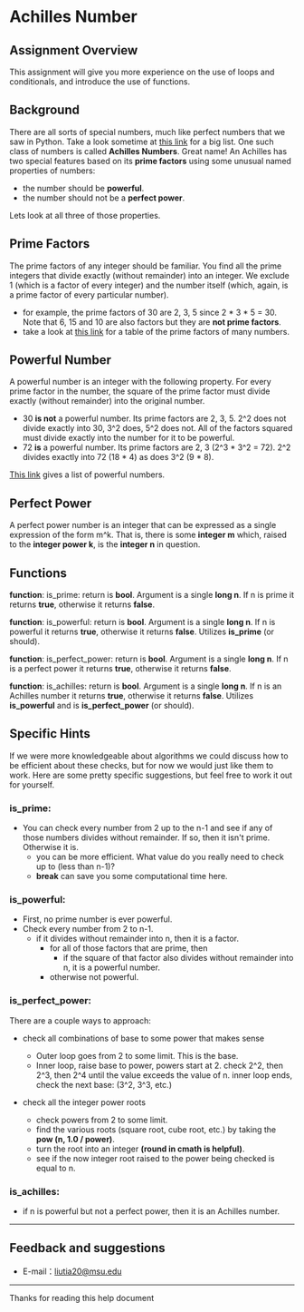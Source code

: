 # Achilles Number

## Assignment Overview

This assignment will give you more experience on the use of loops and conditionals, and introduce the use of functions.

## Background

There are all sorts of special numbers, much like perfect numbers that we saw in Python. Take a look sometime at [this link](http://mathworld.wolfram.com/topics/SpecialNumbers.html) for a big list. One such class of numbers is called **Achilles Numbers**. Great name! An Achilles has two special features based on its **prime factors** using some unusual named properties of numbers:

- the number should be **powerful**.
- the number should not be a **perfect power**.

Lets look at all three of those properties.

## Prime Factors

The prime factors of any integer should be familiar. You find all the prime integers that divide exactly (without remainder) into an integer. We exclude 1 (which is a factor of every integer) and the number itself (which, again, is a prime factor of every particular number).

- for example, the prime factors of 30 are 2, 3, 5 since 2 * 3 * 5 = 30. Note that 6, 15 and 10 are also factors but they are **not prime factors**.
- take a look at [this link](https://en.wikipedia.org/wiki/Table_of_prime_factors) for a table of the prime factors of many numbers.

## Powerful Number

A powerful number is an integer with the following property. For every prime factor in the number, the square of the prime factor must divide exactly (without remainder) into the original number.

- 30 **is not** a powerful number. Its prime factors are 2, 3, 5. 2^2 does not divide exactly into 30, 3^2 does, 5^2 does not. All of the factors squared must divide exactly into the number for it to be powerful.
- 72 **is** a powerful number. Its prime factors are 2, 3 (2^3 * 3^2 = 72). 2^2 divides exactly into 72 (18 * 4) as does 3^2 (9 * 8).

[This link](https://en.wikipedia.org/wiki/Powerful_number) gives a list of powerful numbers.

## Perfect Power

A perfect power number is an integer that can be expressed as a single expression of the form m^k. That is, there is some **integer m** which, raised to the **integer power k**, is the **integer n** in question.

## Functions

**function**: is_prime: return is **bool**. Argument is a single **long n**. If n is prime it returns **true**, otherwise it returns **false**.

**function**: is_powerful: return is **bool**. Argument is a single **long n**. If n is powerful it returns **true**, otherwise it returns **false**. Utilizes **is_prime** (or should).

**function**: is_perfect_power: return is **bool**. Argument is a single **long n**. If n is a perfect power it returns **true**, otherwise it returns **false**.

**function**: is_achilles: return is **bool**. Argument is a single **long n**. If n is an Achilles number it returns **true**, otherwise it returns **false**. Utilizes **is_powerful** and is **is_perfect_power** (or should).

## Specific Hints

If we were more knowledgeable about algorithms we could discuss how to be efficient about these checks, but for now we would just like them to work. Here are some pretty specific suggestions, but feel free to work it out for yourself.

### is_prime:

- You can check every number from 2 up to the n-1 and see if any of those numbers divides without remainder. If so, then it isn't prime. Otherwise it is.
  - you can be more efficient. What value do you really need to check up to (less than n-1)?
  - **break** can save you some computational time here.

### is_powerful:

- First, no prime number is ever powerful.
- Check every number from 2 to n-1.
  - if it divides without remainder into n, then it is a factor.
    - for all of those factors that are prime, then
      - if the square of that factor also divides without remainder into n, it is a powerful number.
    - otherwise not powerful.

### is_perfect_power:

There are a couple ways to approach:

- check all combinations of base to some power that makes sense
  - Outer loop goes from 2 to some limit. This is the base.
  - Inner loop, raise base to power, powers start at 2. check 2^2, then 2^3, then 2^4 until the value exceeds the value of n. inner loop ends, check the next base: (3^2, 3^3, etc.)

- check all the integer power roots
  - check powers from 2 to some limit.
  - find the various roots (square root, cube root, etc.) by taking the **pow (n, 1.0 / power)**.
  - turn the root into an integer **(round in cmath is helpful)**.
  - see if the now integer root raised to the power being checked is equal to n.

### is_achilles:

- if n is powerful but not a perfect power, then it is an Achilles number.

-----

## Feedback and suggestions

- E-mail：<liutia20@msu.edu>

---------

Thanks for reading this help document
